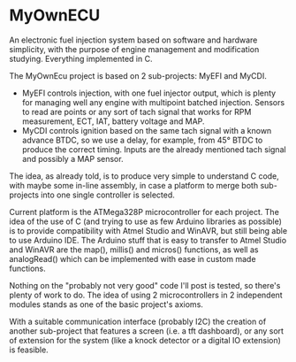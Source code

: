 # MyOwnECU
An electronic fuel injection system based on software and hardware simplicity, with the purpose of engine management and modification studying. Everything implemented in C.

The MyOwnEcu project is based on 2 sub-projects: MyEFI and MyCDI.

- MyEFI controls injection, with one fuel injector output, which is plenty for managing well any engine with multipoint batched injection. Sensors to read are points or any sort of tach signal that works for RPM measurement, ECT, IAT, battery voltage and MAP.
- MyCDI controls ignition based on the same tach signal with a known advance BTDC, so we use a delay, for example, from 45° BTDC to produce the correct timing. Inputs are the already mentioned tach signal and possibly a MAP sensor.

The idea, as already told, is to produce very simple to understand C code, with maybe some in-line assembly, in case a platform to merge both sub-projects into one single controller is selected.

Current platform is the ATMega328P microcontroller for each project. The idea of the use of C (and trying to use as few Arduino libraries as possible) is to provide compatibility with Atmel Studio and WinAVR, but still being able to use Arduino IDE. The Arduino stuff that is easy to transfer to Atmel Studio and WinAVR are the map(), millis() and micros() functions, as well as analogRead() which can be implemented with ease in custom made functions.

Nothing on the "probably not very good" code I'll post is tested, so there's plenty of work to do. The idea of using 2 microcontrollers in 2 independent modules stands as one of the basic project's axioms.

With a suitable communication interface (probably I2C) the creation of another sub-project that features a screen (i.e. a tft dashboard), or any sort of extension for the system (like a knock detector or a digital IO extension) is feasible.
